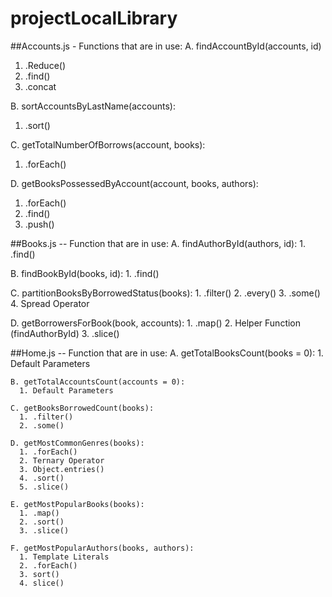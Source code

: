 # projectLocalLibrary

##Accounts.js - Functions that are in use: 
 A. findAccountById(accounts, id)
  1. .Reduce() 
  2. .find() 
  3. .concat
  
 B. sortAccountsByLastName(accounts): 
  1. .sort() 
  
 C. getTotalNumberOfBorrows(account, books): 
  1. .forEach()
  
 D. getBooksPossessedByAccount(account, books, authors): 
  1. .forEach() 
  2. .find() 
  3. .push() 
  
  
##Books.js -- Function that are in use: 
  A. findAuthorById(authors, id): 
    1. .find() 
    
  B. findBookById(books, id): 
    1. .find() 
   
  C. partitionBooksByBorrowedStatus(books): 
    1. .filter()
    2. .every()
    3. .some() 
    4. Spread Operator 
    
  D. getBorrowersForBook(book, accounts): 
    1. .map() 
    2. Helper Function (findAuthorById)
    3. .slice()
    
  
  ##Home.js -- Function that are in use: 
    A. getTotalBooksCount(books = 0): 
      1. Default Parameters 
      
    B. getTotalAccountsCount(accounts = 0):
      1. Default Parameters 
      
    C. getBooksBorrowedCount(books): 
      1. .filter() 
      2. .some() 
    
    D. getMostCommonGenres(books): 
      1. .forEach() 
      2. Ternary Operator 
      3. Object.entries() 
      4. .sort()
      5. .slice()
      
    E. getMostPopularBooks(books): 
      1. .map() 
      2. .sort()
      3. .slice() 
      
    F. getMostPopularAuthors(books, authors):
      1. Template Literals 
      2. .forEach()
      3. sort() 
      4. slice()
